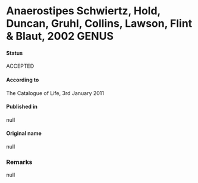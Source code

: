 # Anaerostipes Schwiertz, Hold, Duncan, Gruhl, Collins, Lawson, Flint & Blaut, 2002 GENUS

#### Status
ACCEPTED

#### According to
The Catalogue of Life, 3rd January 2011

#### Published in
null

#### Original name
null

### Remarks
null